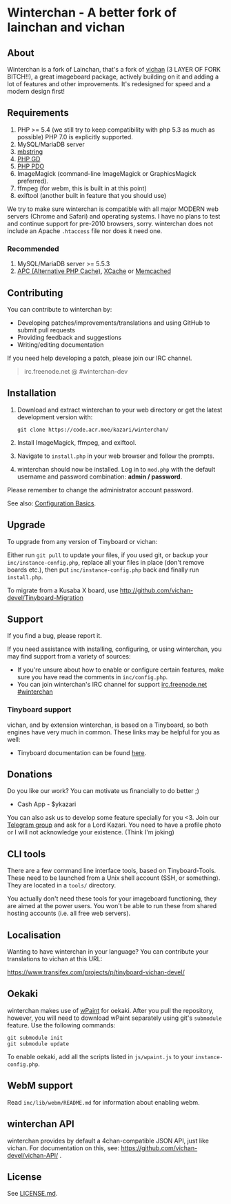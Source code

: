 Winterchan - A better fork of lainchan and vichan
========================================================

About
------------
Winterchan is a fork of Lainchan, that's a fork of [vichan](http://github.com/vichan-devel/vichan) (3 LAYER OF FORK BITCH!!),
a great imageboard package, actively building on it and adding a lot of features and other
improvements. It's redesigned for speed and a modern design first!

Requirements
------------
1.	PHP >= 5.4 (we still try to keep compatibility with php 5.3 as much as possible)
        PHP 7.0 is explicitly supported.
2.	MySQL/MariaDB server
3.	[mbstring](http://www.php.net/manual/en/mbstring.installation.php) 
4.	[PHP GD](http://www.php.net/manual/en/intro.image.php)
5.	[PHP PDO](http://www.php.net/manual/en/intro.pdo.php)
6.	ImageMagick (command-line ImageMagick or GraphicsMagick preferred).
7.  ffmpeg (for webm, this is built in at this point)
8.  exiftool (another built in feature that you should use)

We try to make sure winterchan is compatible with all major MODERN web servers (Chrome and Safari) and
operating systems. I have no plans to test and continue support for pre-2010 browsers, sorry. 
winterchan does not include an Apache ```.htaccess``` file nor does it need one.

### Recommended
1.	MySQL/MariaDB server >= 5.5.3
2.	[APC (Alternative PHP Cache)](http://php.net/manual/en/book.apc.php),
	[XCache](http://xcache.lighttpd.net/) or
	[Memcached](http://www.php.net/manual/en/intro.memcached.php)

Contributing
------------
You can contribute to winterchan by:
*	Developing patches/improvements/translations and using GitHub to submit pull requests
*	Providing feedback and suggestions
*	Writing/editing documentation

If you need help developing a patch, please join our IRC channel. 

> irc.freenode.net @ #winterchan-dev

Installation
-------------
1.	Download and extract winterchan to your web directory or get the latest
	development version with:

        git clone https://code.acr.moe/kazari/winterchan/
	
2.  Install ImageMagick, ffmpeg, and exiftool.
3.	Navigate to ```install.php``` in your web browser and follow the
	prompts.
4.	winterchan should now be installed. Log in to ```mod.php``` with the
	default username and password combination: **admin / password**.

Please remember to change the administrator account password.

See also: [Configuration Basics](http://tinyboard.org/docs/?p=Config).

Upgrade
-------
To upgrade from any version of Tinyboard or vichan:

Either run ```git pull``` to update your files, if you used git, or
backup your ```inc/instance-config.php```, replace all your files in place
(don't remove boards etc.), then put ```inc/instance-config.php``` back and
finally run ```install.php```.

To migrate from a Kusaba X board, use http://github.com/vichan-devel/Tinyboard-Migration

Support
--------
If you find a bug, please report it.

If you need assistance with installing, configuring, or using winterchan, you may
find support from a variety of sources:

*	If you're unsure about how to enable or configure certain features, make
	sure you have read the comments in ```inc/config.php```.
*	You can join winterchan's IRC channel for support
	[irc.freenode.net #winterchan](irc://irc.freenode.net/winterchan)

### Tinyboard support
vichan, and by extension winterchan, is based on a Tinyboard, so both engines have very much in common. These
links may be helpful for you as well: 

*	Tinyboard documentation can be found [here](https://web.archive.org/web/20121016074303/http://tinyboard.org/docs/?p=Main_Page).

Donations
---------
Do you like our work? You can motivate us financially to do better ;)
* Cash App - $ykazari

You can also ask us to develop some feature specially for you <3. Join our [Telegram group](https://t.me/yukichan) 
and ask for a Lord Kazari. You need to have a profile photo or I will not acknowledge your existence. (Think I'm joking)

CLI tools
-----------------
There are a few command line interface tools, based on Tinyboard-Tools. These need
to be launched from a Unix shell account (SSH, or something). They are located in a ```tools/```
directory.

You actually don't need these tools for your imageboard functioning, they are aimed
at the power users. You won't be able to run these from shared hosting accounts
(i.e. all free web servers).

Localisation
------------
Wanting to have winterchan in your language? You can contribute your translations to vichan at this URL:

https://www.transifex.com/projects/p/tinyboard-vichan-devel/

Oekaki
------
winterchan makes use of [wPaint](https://github.com/websanova/wPaint) for oekaki. After you pull the repository, however, you will need to download wPaint separately using git's `submodule` feature. Use the following commands:

```
git submodule init
git submodule update
```

To enable oekaki, add all the scripts listed in `js/wpaint.js` to your `instance-config.php`.

WebM support
------------
Read `inc/lib/webm/README.md` for information about enabling webm.

winterchan API
----------
winterchan provides by default a 4chan-compatible JSON API, just like vichan. For documentation on this, see:
https://github.com/vichan-devel/vichan-API/ .

License
--------
See [LICENSE.md](https://code.acr.moe/kazari/winterchan/blob/master/LICENSE.md).

